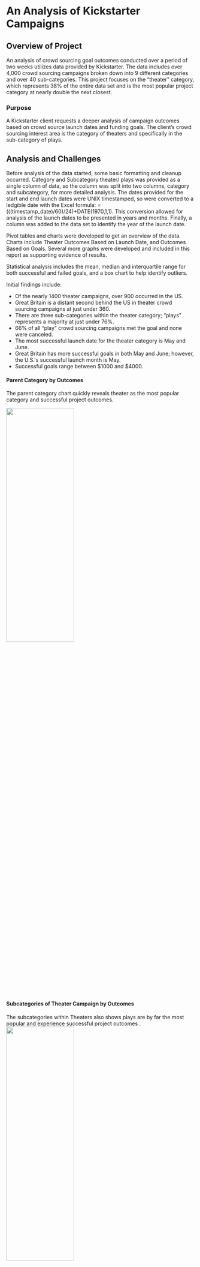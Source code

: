 # An Analysis of Kickstarter Campaigns
## Overview of Project

An analysis of crowd sourcing goal outcomes conducted over a period of two weeks utilizes data provided by Kickstarter. The data includes over 4,000 crowd sourcing campaigns broken down into 9 different categories and over 40 sub-categories. This project focuses on the “theater” category, which represents 38% of the entire data set and is the most popular project category at nearly double the next closest.

### Purpose
A Kickstarter client requests a deeper analysis of campaign outcomes based on crowd source launch dates and funding goals. The client’s crowd sourcing interest area is the category of theaters and specifically in the sub-category of plays.

## Analysis and Challenges

Before analysis of the data started, some basic formatting and cleanup occurred. Category and Subcategory theater/ plays was provided as a single column of data, so the column was split into two columns, category and subcategory, for more detailed analysis. The dates provided for the start and end launch dates were UNIX timestamped, so were converted to a ledgible date with the Excel formula: =(((timestamp_date)/60)/24)+DATE(1970,1,1). This conversion allowed for analysis of the launch dates to be presented in years and months. Finally, a column was added to the data set to identify the year of the launch date.

Pivot tables and charts were developed to get an overview of the data. Charts include Theater Outcomes Based on Launch Date, and Outcomes Based on Goals. Several more graphs were developed and included in this report as supporting evidence of results.

Statistical analysis includes the mean, median and interquartile range for both successful and failed goals, and a box chart to help identify outliers.

Initial findings include:
* Of the nearly 1400 theater campaigns, over 900 occurred in the US.
* Great Britain is a distant second behind the US in theater crowd sourcing campaigns at just under 360.
* There are three sub-categories within the theater category; “plays” represents a majority at just under 76%.
* 66% of all “play” crowd sourcing campaigns met the goal and none were canceled.
* The most successful launch date for the theater category is May and June.
* Great Britain has more successful goals in both May and June; however, the U.S.'s successful launch month is May.
* Successful goals range between $1000 and $4000.

#### Parent Category by Outcomes
The parent category chart quickly reveals theater as the most popular category and successful project outcomes.

<img src = "https://github.com/TeresaWehmeier/kickstarter_analysis/blob/main/Images/parent_category_by_outcomes.png" width="60%" height="40%">

#### Subcategories of Theater Campaign by Outcomes

The subcategories within Theaters also shows plays are by far the most popular and experience successful project outcomes
.
<img src = "hhttps://github.com/TeresaWehmeier/kickstarter_analysis/blob/main/Images/theater_subcategories_by_outcomes.png" width="60%" height="40%">

#### Descriptive Statistics

Mean, median and Interquartile Ranges (IQR) were developed to determine the median of the data and to identify successful goal ranges. 

<img src ="https://github.com/TeresaWehmeier/kickstarter_analysis/blob/main/Images/descriptive_statistics_theater_plays.png" width="40%" height="40%">

#### Box Charts
Two box charts were built, the first showing all successful goals, including all outliers.

<img src = "https://github.com/TeresaWehmeier/kickstarter_analysis/blob/main/Images/box_chart_successful_play_goals_with_outliers.png" width="60%" height="40%">

Another box chart was created with goals above $6000 removed, which provides a better distribution of the data around the median.

<img src = "https://github.com/TeresaWehmeier/kickstarter_analysis/blob/main/Images/box_chart_successful_play_goals_with_outliers_6000_over_removed.png" width="60%" height="40%">

#### Outcome Success by Goal Range
<img src ="https://github.com/TeresaWehmeier/kickstarter_analysis/blob/main/Resources/Outcomes_vs_Goals.png" width="60%" height="40%">

### Analysis of Outcomes Based on Launch Date
Using the charts and tables below, launch date trends were evaluated. The most successful launch dates for the theater category were in May and June; however, May, June, July and August all experienced similar failed outcome numbers. Least successful launch dates occurred in December. Analysis based on the campaign's country of origin shows the U.S. had the most theater campaigns, with Great Britain next highests at 39% of the U.S. number; however, Great Britain experiences much higher campaign success rates than the U.S.

#### Graph of theater outcomes based on launch:

<img src="https://github.com/TeresaWehmeier/kickstarter_analysis/blob/main/Resources/Theater_Outcomes_vs_Launch.png" width="60%" height="40%">

#### Graph of theater outcome success rates based on launch month - United States data:

<img src="https://github.com/TeresaWehmeier/kickstarter_analysis/blob/main/Images/Theater_Outcomes_vs_Launch_US.png" width="60%" height="40%">

#### Graph of theater outcome success rates based on launch month - Great Britain data:

<img src="https://github.com/TeresaWehmeier/kickstarter_analysis/blob/main/Images/Theater_Outcomes_vs_Launch_GB.png" width="60%" height="40%">

#### Conclusions Based on Launch Dates
1. The most successful launch month for theater campaigns occurs in May, of which 67% are successful.
2. June also experiences above average campaign success.
3. Great Britain has a higher success rate in June, while the United States' highest successful launch month is May.
4. The least successful launch month for theater campaigns is in December at only 49% successful; these results are consistent across both countries.
5. Although Great Britain has only about 40% of the theater campaign market, their campaign success rates run much higher overall; Great Britain campaign success is 73% for all years and months launched, compared to only 58% in the U.S.

### Analysis of Outcomes Based on Goals

To identify the most successful goals, an array was created with the following goal ranges: Less Than 1000, 1000 to 4999, 5000 to 9999, 10000 to 14999, 15000 to 19999, 20000 to 24999, 25000 to 29999, 30000 to 34999, 35000 to 39999, 40000 to 44999, 45000 to 49999, and Greater than 50000.

Statistical Comparison of Goals and Pledges by Outcome:

<img src ="https://github.com/TeresaWehmeier/kickstarter_analysis/blob/main/Images/descriptive_statistics_theater_plays.png" width="40%" height="40%">


### Challenges and Difficulties Encountered

## Results



